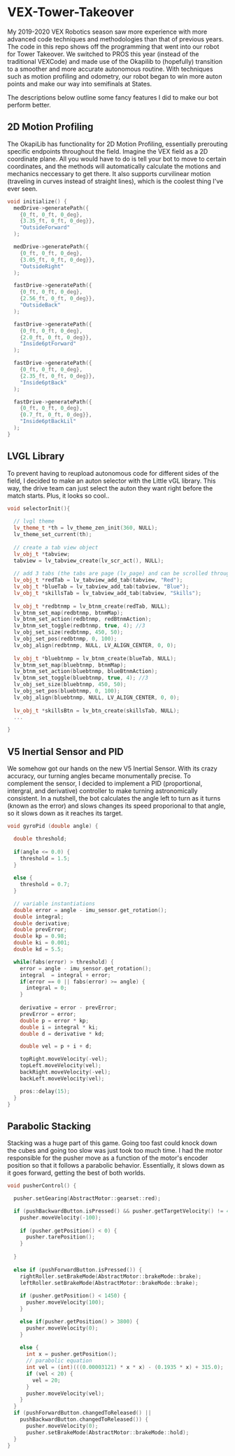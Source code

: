 # VEX-Tower-Takeover
My 2019-2020 VEX Robotics season saw more experience with more advanced code techniques and methodologies than that of previous years. The code in this repo shows off the programming that went into our robot for Tower Takeover. We switched to PROS this year (instead of the traditional VEXCode) and made use of the Okapilib to (hopefully) transition to a smoother and more accurate autonomous routine. With techniques such as motion profiling and odometry, our robot began to win more auton points and make our way into semifinals at States. 

The descriptions below outline some fancy features I did to make our bot perform better. 

## 2D Motion Profiling

The OkapiLib has functionality for 2D Motion Profiling, essentially prerouting specific endpoints throughout the field. Imagine the VEX field as a 2D coordinate plane. All you would have to do is tell your bot to move to certain coordinates, and the methods will automatically calculate the motions and mechanics neccessary to get there. It also supports curvilinear motion (traveling in curves instead of straight lines), which is the coolest thing I've ever seen.

```Cpp
void initialize() {
  medDrive->generatePath({
    {0_ft, 0_ft, 0_deg},  
    {3.35_ft, 0_ft, 0_deg}},
    "OutsideForward"
  );

  medDrive->generatePath({
    {0_ft, 0_ft, 0_deg},
    {3.05_ft, 0_ft, 0_deg}},
    "OutsideRight"
  );

  fastDrive->generatePath({
    {0_ft, 0_ft, 0_deg},
    {2.56_ft, 0_ft, 0_deg}},
    "OutsideBack"
  );

  fastDrive->generatePath({
    {0_ft, 0_ft, 0_deg},
    {2.0_ft, 0_ft, 0_deg}},
    "Inside6ptForward"
  );

  fastDrive->generatePath({
    {0_ft, 0_ft, 0_deg},
    {2.35_ft, 0_ft, 0_deg}},
    "Inside6ptBack"
  );

  fastDrive->generatePath({
    {0_ft, 0_ft, 0_deg},
    {0.7_ft, 0_ft, 0_deg}},
    "Inside6ptBackLil"
  );
}
```
## LVGL Library

To prevent having to reupload autonomous code for different sides of the field, I decided to make an auton selector with the Little vGL library. This way, the drive team can just select the auton they want right before the match starts. Plus, it looks so cool..

```Cpp
void selectorInit(){
  
  // lvgl theme
  lv_theme_t *th = lv_theme_zen_init(360, NULL);
  lv_theme_set_current(th);
  
  // create a tab view object
  lv_obj_t *tabview;
  tabview = lv_tabview_create(lv_scr_act(), NULL);
  
  // add 3 tabs (the tabs are page (lv_page) and can be scrolled through)
  lv_obj_t *redTab = lv_tabview_add_tab(tabview, "Red");
  lv_obj_t *blueTab = lv_tabview_add_tab(tabview, "Blue");
  lv_obj_t *skillsTab = lv_tabview_add_tab(tabview, "Skills");
  
  lv_obj_t *redbtnmp = lv_btnm_create(redTab, NULL);
  lv_btnm_set_map(redbtnmp, btnmMap);
  lv_btnm_set_action(redbtnmp, redBtnmAction);
  lv_btnm_set_toggle(redbtnmp, true, 4); //3
  lv_obj_set_size(redbtnmp, 450, 50);
  lv_obj_set_pos(redbtnmp, 0, 100);
  lv_obj_align(redbtnmp, NULL, LV_ALIGN_CENTER, 0, 0);
  
  lv_obj_t *bluebtnmp = lv_btnm_create(blueTab, NULL);
  lv_btnm_set_map(bluebtnmp, btnmMap);
  lv_btnm_set_action(bluebtnmp, blueBtnmAction);
  lv_btnm_set_toggle(bluebtnmp, true, 4); //3
  lv_obj_set_size(bluebtnmp, 450, 50);
  lv_obj_set_pos(bluebtnmp, 0, 100);
  lv_obj_align(bluebtnmp, NULL, LV_ALIGN_CENTER, 0, 0);
  
  lv_obj_t *skillsBtn = lv_btn_create(skillsTab, NULL);
  ...

}
```

## V5 Inertial Sensor and PID

We somehow got our hands on the new V5 Inertial Sensor. With its crazy accuracy, our turning angles became monumentally precise. To complement the sensor, I decided to implement a PID (proportional, intergral, and derivative) controller to make turning astronomically consistent. In a nutshell, the bot calculates the angle left to turn as it turns (known as the error) and slows changes its speed proporional to that angle, so it slows down as it reaches its target. 

```cpp
void gyroPid (double angle) {

  double threshold;
  
  if(angle <= 0.0) {
    threshold = 1.5;
  }
  
  else {
    threshold = 0.7;
  }

  // variable instantiations
  double error = angle - imu_sensor.get_rotation();
  double integral;
  double derivative;
  double prevError;
  double kp = 0.98;
  double ki = 0.001;
  double kd = 5.5;

  while(fabs(error) > threshold) {
    error = angle - imu_sensor.get_rotation();
    integral  = integral + error;
    if(error == 0 || fabs(error) >= angle) {
      integral = 0;
    }
  
    derivative = error - prevError;
    prevError = error;
    double p = error * kp;
    double i = integral * ki;
    double d = derivative * kd;

    double vel = p + i + d;

    topRight.moveVelocity(-vel);
    topLeft.moveVelocity(vel);
    backRight.moveVelocity(-vel);
    backLeft.moveVelocity(vel);

    pros::delay(15);
  }
}
```

## Parabolic Stacking

Stacking was a huge part of this game. Going too fast could knock down the cubes and going too slow was just took too much time. I had the motor responsible for the pusher move as a function of the motor's encoder position so that it follows a parabolic behavior. Essentially, it slows down as it goes forward, getting the best of both worlds.

```cpp
void pusherControl() {

  pusher.setGearing(AbstractMotor::gearset::red);

  if (pushBackwardButton.isPressed() && pusher.getTargetVelocity() != 40) {
    pusher.moveVelocity(-100);
    
    if (pusher.getPosition() < 0) {
      pusher.tarePosition();
    }
    
  }
  
  else if (pushForwardButton.isPressed()) {
    rightRoller.setBrakeMode(AbstractMotor::brakeMode::brake);
    leftRoller.setBrakeMode(AbstractMotor::brakeMode::brake);
    
    if (pusher.getPosition() < 1450) {
      pusher.moveVelocity(100);
    }

    else if(pusher.getPosition() > 3800) {
      pusher.moveVelocity(0);
    }
    
    else {
      int x = pusher.getPosition();
      // parabolic equation
      int vel = (int)(((0.00003121) * x * x) - (0.1935 * x) + 315.0);
      if (vel < 20) {
        vel = 20;
      }
      pusher.moveVelocity(vel);
    }
  }
  if (pushForwardButton.changedToReleased() ||
    pushBackwardButton.changedToReleased()) {
      pusher.moveVelocity(0);
      pusher.setBrakeMode(AbstractMotor::brakeMode::hold);
  }
}
```
